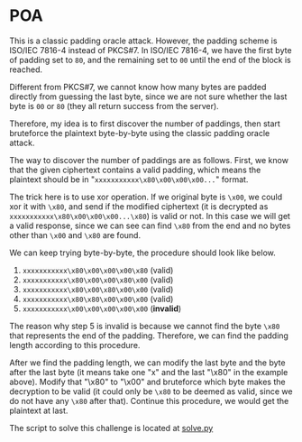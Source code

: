 # POA

This is a classic padding oracle attack. However, the padding scheme is ISO/IEC 7816-4 instead of PKCS\#7. In ISO/IEC 7816-4, we have the first byte of padding set to `80`, and the remaining set to `00` until the end of the block is reached.

Different from PKCS\#7, we cannot know how many bytes are padded directly from guessing the last byte, since we are not sure whether the last byte is `00` or `80` (they all return success from the server).

Therefore, my idea is to first discover the number of paddings, then start bruteforce the plaintext byte-by-byte using the classic padding oracle attack.

The way to discover the number of paddings are as follows. First, we know that the given ciphertext contains a valid padding, which means the plaintext should be in "`xxxxxxxxxxx\x80\x00\x00\x00...`" format. 

The trick here is to use xor operation. If we original byte is `\x00`, we could xor it with `\x80`, and send if the modified ciphertext (it is decrypted as `xxxxxxxxxxx\x80\x00\x00\x00...\x80`) is valid or not. In this case we will get a valid response, since we can see can find `\x80` from the end and no bytes other than `\x00` and `\x80` are found.

We can keep trying byte-by-byte, the procedure should look like below.
1. `xxxxxxxxxxx\x80\x00\x00\x00\x80` (valid)
2. `xxxxxxxxxxx\x80\x00\x00\x80\x00` (valid)
3. `xxxxxxxxxxx\x80\x00\x80\x00\x00` (valid)
4. `xxxxxxxxxxx\x80\x80\x00\x00\x00` (valid)
5. `xxxxxxxxxxx\x00\x00\x00\x00\x00` (**invalid**)

The reason why step 5 is invalid is because we cannot find the byte `\x80` that represents the end of the padding. Therefore, we can find the padding length according to this procedure.

After we find the padding length, we can modify the last byte and the byte after the last byte (it means take one "x" and the last "\x80" in the example above). Modify that "\x80" to "\x00" and bruteforce which byte makes the decryption to be valid (it could only be `\x80` to be deemed as valid, since we do not have any `\x80` after that). Continue this procedure, we would get the plaintext at last.

The script to solve this challenge is located at [solve.py](./solve.py)
